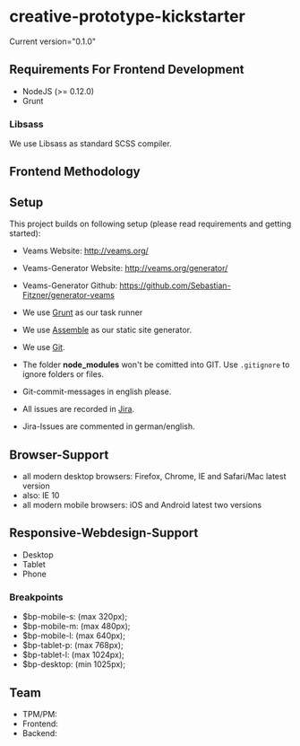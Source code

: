 # creative-prototype-kickstarter

Current version="0.1.0"

## Requirements For Frontend Development

* NodeJS (>= 0.12.0)
* Grunt

### Libsass
We use Libsass as standard SCSS compiler.

## Frontend Methodology


## Setup

This project builds on following setup (please read requirements and getting started):

- Veams Website: http://veams.org/
- Veams-Generator Website: http://veams.org/generator/
- Veams-Generator Github: https://github.com/Sebastian-Fitzner/generator-veams

- We use [Grunt](http://gruntjs.com/) as our task runner
- We use [Assemble](http://assemble.io/) as our static site generator.
- We use [Git](#).
- The folder __node_modules__ won't be comitted into GIT. Use ```.gitignore``` to ignore folders or files.
- Git-commit-messages in english please.
- All issues are recorded in [Jira](#).
- Jira-Issues are commented in german/english.

## Browser-Support

- all modern desktop browsers: Firefox, Chrome, IE and Safari/Mac latest version
- also: IE 10
- all modern mobile browsers: iOS and Android latest two versions

## Responsive-Webdesign-Support

- Desktop
- Tablet
- Phone

### Breakpoints
- $bp-mobile-s: (max 320px);
- $bp-mobile-m: (max 480px);
- $bp-mobile-l: (max 640px);
- $bp-tablet-p: (max 768px);
- $bp-tablet-l: (max 1024px);
- $bp-desktop: (min 1025px);

## Team

- TPM/PM:
- Frontend:
- Backend: